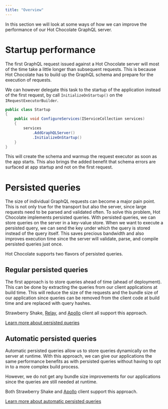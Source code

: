 ```yaml
---
title: "Overview"
---
```


In this section we will look at some ways of how we can improve the performance of our Hot Chocolate GraphQL server.

# Startup performance

The first GraphQL request issued against a Hot Chocolate server will most of the time take a little longer than subsequent requests. This is because Hot Chocolate has to build up the GraphQL schema and prepare for the execution of requests.

We can however delegate this task to the startup of the application instead of the first request, by call `InitializeOnStartup()` on the `IRequestExecutorBuilder`.

```csharp
public class Startup
{
    public void ConfigureServices(IServiceCollection services)
    {
        services
            .AddGraphQLServer()
            .InitializeOnStartup()
    }
}
```

This will create the schema and warmup the request executor as soon as the app starts. This also brings the added benefit that schema errors are surfaced at app startup and not on the first request.

# Persisted queries

The size of individual GraphQL requests can become a major pain point. This is not only true for the transport but also the server, since large requests need to be parsed and validated often. To solve this problem, Hot Chocolate implements persisted queries. With persisted queries, we can store queries on the server in a key-value store. When we want to execute a persisted query, we can send the key under which the query is stored instead of the query itself. This saves precious bandwidth and also improves execution time since the server will validate, parse, and compile persisted queries just once.

Hot Chocolate supports two flavors of persisted queries.

## Regular persisted queries

The first approach is to store queries ahead of time (ahead of deployment).
This can be done by extracting the queries from our client applications at build time. This will reduce the size of the requests and the bundle size of our application since queries can be removed from the client code at build time and are replaced with query hashes.

Strawberry Shake, [Relay](https://relay.dev/docs/guides/persisted-queries/), and [Apollo](https://www.apollographql.com/docs/react/api/link/persisted-queries/) client all support this approach.

[Learn more about persisted queries](/docs/hotchocolate/v12/performance/persisted-queries)

## Automatic persisted queries

Automatic persisted queries allow us to store queries dynamically on the server at runtime. With this approach, we can give our applications the same performance benefits as with persisted queries without having to opt in to a more complex build process.

However, we do not get any bundle size improvements for our applications since the queries are still needed at runtime.

Both Strawberry Shake and [Apollo](https://www.apollographql.com/docs/apollo-server/performance/apq/) client support this approach.

[Learn more about automatic persisted queries](/docs/hotchocolate/v12/performance/automatic-persisted-queries)
